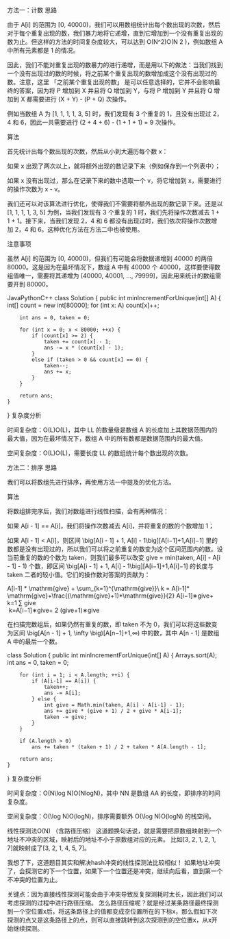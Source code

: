 方法一：计数
思路

由于 A[i] 的范围为 [0, 40000)，我们可以用数组统计出每个数出现的次数，然后对于每个重复出现的数，我们暴力地将它递增，直到它增加到一个没有重复出现的数为止。但这样的方法的时间复杂度较大，可以达到 O(N^2)O(N 
2
 )，例如数组 A 中所有元素都是 1 的情况。

因此，我们不能对重复出现的数暴力的进行递增，而是用以下的做法：当我们找到一个没有出现过的数的时候，将之前某个重复出现的数增加成这个没有出现过的数。注意，这里 「之前某个重复出现的数」 是可以任意选择的，它并不会影响最终的答案，因为将 P 增加到 X 并且将 Q 增加到 Y，与将 P 增加到 Y 并且将 Q 增加到 X 都需要进行 (X + Y) - (P + Q) 次操作。

例如当数组 A 为 [1, 1, 1, 1, 3, 5] 时，我们发现有 3 个重复的 1，且没有出现过 2，4 和 6，因此一共需要进行 (2 + 4 + 6) - (1 + 1 + 1) = 9 次操作。

算法

首先统计出每个数出现的次数，然后从小到大遍历每个数 x：

如果 x 出现了两次以上，就将额外出现的数记录下来（例如保存到一个列表中）；

如果 x 没有出现过，那么在记录下来的数中选取一个 v，将它增加到 x，需要进行的操作次数为 x - v。

我们还可以对该算法进行优化，使得我们不需要将额外出现的数记录下来。还是以 [1, 1, 1, 1, 3, 5] 为例，当我们发现有 3 个重复的 1 时，我们先将操作次数减去 1 + 1 + 1。接下来，当我们发现 2，4 和 6 都没有出现过时，我们依次将操作次数增加 2，4 和 6。这种优化方法在方法二中也被使用。

注意事项

虽然 A[i] 的范围为 [0, 40000)，但我们有可能会将数据递增到 40000 的两倍 80000。这是因为在最坏情况下，数组 A 中有 40000 个 40000，这样要使得数组值唯一，需要将其递增为 [40000, 40001, ..., 79999]，因此用来统计的数组需要开到 80000。

JavaPythonC++
class Solution {
    public int minIncrementForUnique(int[] A) {
        int[] count = new int[80000];
        for (int x: A) count[x]++;

        int ans = 0, taken = 0;

        for (int x = 0; x < 80000; ++x) {
            if (count[x] >= 2) {
                taken += count[x] - 1;
                ans -= x * (count[x] - 1);
            }
            else if (taken > 0 && count[x] == 0) {
                taken--;
                ans += x;
            }
        }

        return ans;
    }
}
复杂度分析

时间复杂度：O(L)O(L)，其中 LL 的数量级是数组 A 的长度加上其数据范围内的最大值，因为在最坏情况下，数组 A 中的所有数都是数据范围内的最大值。

空间复杂度：O(L)O(L)，需要长度 LL 的数组统计每个数出现的次数。

方法二：排序
思路

我们可以将数组先进行排序，再使用方法一中提及的优化方法。

算法

将数组排完序后，我们对数组进行线性扫描，会有两种情况：

如果 A[i - 1] == A[i]，我们将操作次数减去 A[i]，并将重复的数的个数增加 1；

如果 A[i - 1] < A[i]，则区间 \big[A[i - 1] + 1, A[i] - 1\big][A[i−1]+1,A[i]−1] 里的数都是没有出现过的，所以我们可以将之前重复的数变为这个区间范围内的数。设当前重复的数的个数为 taken，则我们最多可以改变 give = min(taken, A[i] - A[i - 1] - 1) 个数，即区间 \big[A[i - 1] + 1, A[i] - 1\big][A[i−1]+1,A[i]−1] 的长度与 taken 二者的较小值。它们的操作数对答案的贡献为：

A[i-1] * \mathrm{give} + \sum_{k=1}^{\mathrm{give}}\ k = A[i-1]* \mathrm{give}+\frac{(\mathrm{give}+1)*\mathrm{give}}{2}
A[i−1]∗give+ 
k=1
∑
give
​	
  k=A[i−1]∗give+ 
2
(give+1)∗give
​	
 

在扫描完数组后，如果仍然有重复的数，即 taken 不为 0，我们可以将这些数变为区间 \big[A[n - 1] + 1, \infty \big)[A[n−1]+1,∞) 中的数，其中 A[n - 1] 是数组 A 中的最后一个数。

class Solution {
    public int minIncrementForUnique(int[] A) {
        Arrays.sort(A);
        int ans = 0, taken = 0;

        for (int i = 1; i < A.length; ++i) {
            if (A[i-1] == A[i]) {
                taken++;
                ans -= A[i];
            } else {
                int give = Math.min(taken, A[i] - A[i-1] - 1);
                ans += give * (give + 1) / 2 + give * A[i-1];
                taken -= give;
            }
        }

        if (A.length > 0)
            ans += taken * (taken + 1) / 2 + taken * A[A.length - 1];

        return ans;
    }
}
复杂度分析

时间复杂度：O(N\log N)O(NlogN)，其中 NN 是数组 AA 的长度，即排序的时间复杂度。

空间复杂度：O(\log N)O(logN)，排序需要额外 O(\log N)O(logN) 的栈空间。

线性探测法O(N) （含路径压缩）
这道题换句话说，就是需要把原数组映射到一个地址不冲突的区域，映射后的地址不小于原数组对应的元素。
比如[3, 2, 1, 2, 1, 7]就映射成了[3, 2, 1, 4, 5, 7]。

我想了下，这道题目其实和解决hash冲突的线性探测法比较相似！
如果地址冲突了，会探测它的下一个位置，如果下一个位置还是冲突，继续向后看，直到第一个不冲突的位置为止。

关键点：因为直接线性探测可能会由于冲突导致反复探测耗时太长，因此我们可以考虑探测的过程中进行路径压缩。
怎么路径压缩呢？就是经过某条路径最终探测到一个空位置x后，将这条路径上的值都变成空位置所在的下标x，那么假如下次探测的点又是这条路径上的点，则可以直接跳转到这次探测到的空位置x，从x开始继续探测。
